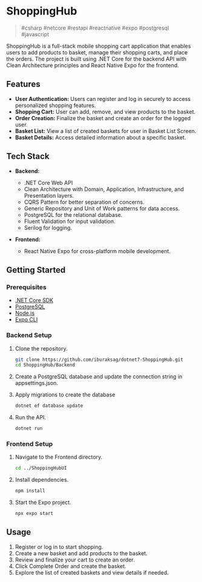 # ShoppingHub

> #csharp #netcore #restapi #reactnative #expo #postgresql #javascript 

ShoppingHub is a full-stack mobile shopping cart application that enables users to add products to basket, manage their shopping carts, and place the orders. The project is built using .NET Core for the backend API with Clean Architecture principles and React Native Expo for the frontend.

## Features

- **User Authentication:** Users can register and log in securely to access personalized shopping features.
- **Shopping Cart:** User can add, remove, and view products to the basket.
- **Order Creation:** Finalize the basket and create an order for the logged user.
- **Basket List:** View a list of created baskets for user in Basket List Screen.
- **Basket Details:** Access detailed information about a specific basket.

## Tech Stack

- **Backend:**
  - .NET Core Web API
  - Clean Architecture with Domain, Application, Infrastructure, and Presentation layers.
  - CQRS Pattern for better separation of concerns.
  - Generic Repository and Unit of Work patterns for data access.
  - PostgreSQL for the relational database.
  - Fluent Validation for input validation.
  - Serilog for logging.

- **Frontend:**
  - React Native Expo for cross-platform mobile development.

## Getting Started

### Prerequisites

- [.NET Core SDK](https://dotnet.microsoft.com/download)
- [PostgreSQL](https://www.postgresql.org/download/)
- [Node.js](https://nodejs.org/)
- [Expo CLI](https://docs.expo.dev/get-started/installation/)

### Backend Setup

1. Clone the repository.
   ```bash
   git clone https://github.com/iburaksag/dotnet7-ShoppingHub.git
   cd ShoppingHub/Backend

2. Create a PostgreSQL database and update the connection string in appsettings.json.
   
3. Apply migrations to create the database
   ```bash
   dotnet ef database update
   
4. Run the API.
   ```bash
   dotnet run

### Frontend Setup

1. Navigate to the Frontend directory.
   ```bash
   cd ../ShoppingHubUI
   
2. Install dependencies.
   ```bash
   npm install

3. Start the Expo project.
   ```bash
   npx expo start   

## Usage

1. Register or log in to start shopping.
2. Create a new basket and add products to the basket.
3. Review and finalize your cart to create an order.
4. Click Complete Order and create the basket.
5. Explore the list of created baskets and view details if needed.

